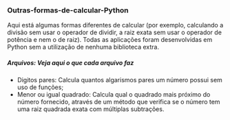 ### Outras-formas-de-calcular-Python
Aqui está algumas formas diferentes de calcular (por exemplo, calculando a divisão sem usar o operador de dividir, a raiz exata sem usar o operador de potência e nem o de raiz).
Todas as aplicações foram desenvolvidas em Python sem a utilização de nenhuma biblioteca extra.

##### Arquivos: Veja aqui o que cada arquivo faz
- Digitos pares: Calcula quantos algarismos pares um número possui sem uso de funções;
-   Menor ou igual quadrado: Calcula qual o quadrado mais próximo do número fornecido, através de um método que verifica se o número tem uma raiz quadrada exata com múltiplas subtrações.
  
